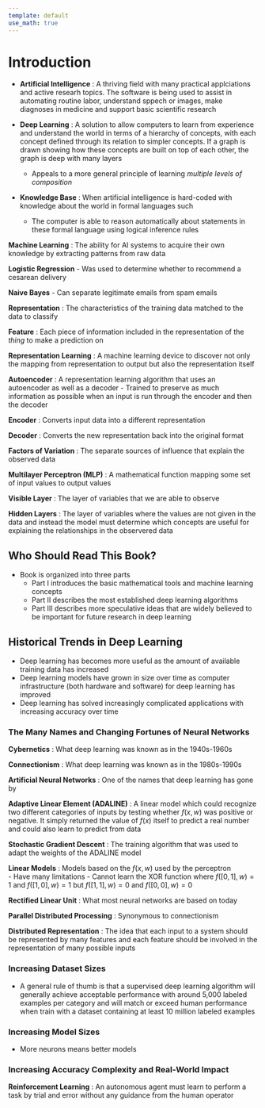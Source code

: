 ```yaml
---
template: default
use_math: true
---
```


Introduction
======

- **Artificial Intelligence**
: A thriving field with many practical applciations and active researh topics. The software is being used to assist in automating routine labor, understand sppech or images, make diagnoses in medicine and support basic scientific research

- **Deep Learning**
: A solution to allow computers to learn from experience and understand the world in terms of a hierarchy of concepts, with each concept defined through its relation to simpler concepts. If a graph is drawn showing how these concepts are built on top of each other, the graph is deep with many layers  
    - Appeals to a more general principle of learning *multiple levels of composition*

- **Knowledge Base**
: When artificial intelligence is hard-coded with knowledge about the world in formal languages such
    - The computer is able to reason automatically about statements in these formal language using logical inference rules

**Machine Learning**
: The ability for AI systems to acquire their own knowledge by extracting patterns from raw data

**Logistic Regression**
    - Was used to determine whether to recommend a cesarean delivery

**Naive Bayes**
    - Can separate legitimate emails from spam emails

**Representation**
: The characteristics of the training data matched to the data to classify

**Feature**
: Each piece of information included in the representation of the *thing* to make a prediction on

**Representation Learning**
: A machine learning device to discover not only the mapping from representation to output but also the representation itself

**Autoencoder**
: A representation learning algorithm that uses an autoencoder as well as a decoder
    - Trained to preserve as much information as possible when an input is run through the encoder and then the decoder

**Encoder**
: Converts input data into a different representation

**Decoder**
: Converts the new representation back into the original format

**Factors of Variation**
: The separate sources of influence that explain the observed data

**Multilayer Perceptron (MLP)**
: A mathematical function mapping some set of input values to output values

**Visible Layer**
: The layer of variables that we are able to observe

**Hidden Layers**
: The layer of variables where the values are not given in the data and instead the model must determine which concepts are useful for explaining the relationships in the observered data


## Who Should Read This Book?

- Book is organized into three parts
    - Part I introduces the basic mathematical tools and machine learning concepts
    - Part II describes the most established deep learning algorithms
    - Part III describes more speculative ideas that are widely believed to be important for future research in deep learning


## Historical Trends in Deep Learning

- Deep learning has becomes more useful as the amount of available training data has increased
- Deep learning models have grown in size over time as computer infrastructure (both hardware and software) for deep learning has improved
- Deep learning has solved increasingly complicated applications with increasing accuracy over time

### The Many Names and Changing Fortunes of Neural Networks

**Cybernetics**
: What deep learning was known as in the 1940s-1960s

**Connectionism**
: What deep learning was known as in the 1980s-1990s

**Artificial Neural Networks**
: One of the names that deep learning has gone by

**Adaptive Linear Element (ADALINE)**
: A linear model which could recognize two different categories of inputs by testing whether $f(x, w)$ was positive or negative. It simply returned the value of $f(x)$ itself to predict a real number and could also learn to predict from data

**Stochastic Gradient Descent**
: The training algorithm that was used to adapt the weights of the ADALINE model

**Linear Models**
: Models based on the $f(x, w)$ used by the perceptron  
    - Have many limitations
        - Cannot learn the XOR function where $f([0, 1], w) = 1$ and $f([1, 0], w) = 1$ but $f([1, 1], w) = 0$ and $f([0, 0], w) = 0$

**Rectified Linear Unit**
: What most neural networks are based on today

**Parallel Distributed Processing**
: Synonymous to connectionism

**Distributed Representation**
: The idea that each input to a system should be represented by many features and each feature should be involved in the representation of many possible inputs


### Increasing Dataset Sizes

- A general rule of thumb is that a supervised deep learning algorithm will generally achieve acceptable performance with around 5,000 labeled examples per category and will match or exceed human performance when train with a dataset containing at least 10 million labeled examples


### Increasing Model Sizes

- More neurons means better models


### Increasing Accuracy Complexity and Real-World Impact

**Reinforcement Learning**
: An autonomous agent must learn to perform a task by trial and error without any guidance from the human operator